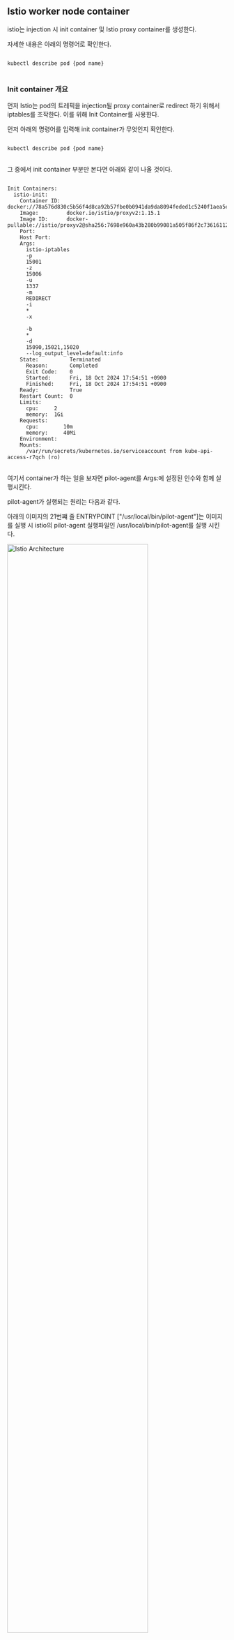 
## Istio worker node container

istio는 injection 시 init container 및 Istio proxy container를 생성한다.

자세한 내용은 아래의 명령어로 확인한다.
<pre>
<code>
kubectl describe pod {pod name}
</code>
</pre>



### Init container 개요

먼저 Istio는 pod의 트레픽을 injection될 proxy container로 redirect 하기 위해서 iptables를 조작한다. 이를 위해 Init Container를 사용한다. 


먼저 아래의 명령어를 입력해 init container가 무엇인지 확인한다.

<pre>
<code>
kubectl describe pod {pod name}
</code>
</pre>

그 중에서 init container 부분만 본다면 아래와 같이 나올 것이다. 
<pre>
<code>
Init Containers:
  istio-init:
    Container ID:  docker://78a576d830c5b56f4d8ca92b57fbe0b0941da9da8094feded1c5240f1aea5ead
    Image:         docker.io/istio/proxyv2:1.15.1
    Image ID:      docker-pullable://istio/proxyv2@sha256:7698e960a43b280b99081a505f86f2c73616112a57f21a8a9b6ab91c5ce3a682
    Port:          <none>
    Host Port:     <none>
    Args:
      istio-iptables
      -p
      15001
      -z
      15006
      -u
      1337
      -m
      REDIRECT
      -i
      *
      -x

      -b
      *
      -d
      15090,15021,15020
      --log_output_level=default:info
    State:          Terminated
      Reason:       Completed
      Exit Code:    0
      Started:      Fri, 18 Oct 2024 17:54:51 +0900
      Finished:     Fri, 18 Oct 2024 17:54:51 +0900
    Ready:          True
    Restart Count:  0
    Limits:
      cpu:     2
      memory:  1Gi
    Requests:
      cpu:        10m
      memory:     40Mi
    Environment:  <none>
    Mounts:
      /var/run/secrets/kubernetes.io/serviceaccount from kube-api-access-r7qch (ro)
</code>
</pre>

여기서 container가 하는 일을 보자면 pilot-agent를 Args:에 설정된 인수와 함께 실행시킨다.

pilot-agent가 실행되는 원리는 다음과 같다.

아래의 이미지의 21번쨰 줄 ENTRYPOINT ["/usr/local/bin/pilot-agent"]는 이미지를 실행 시 istio의 pilot-agent 실행파일인 /usr/local/bin/pilot-agent를 실행 시킨다.

<img src="./image/istioproxyImage.png" alt="Istio Architecture" width="80%"/>



[인수에 대한 설명은 이 링크를 보면 된다.](https://istio.io/latest/docs/reference/commands/pilot-agent/#pilot-agent-istio-iptables)

pilot-agent istio-iptables는 실행이 완료되면 0을 리턴하여 종료하므로 Container도 종료된다.

나머지 내용은 아래를 참조하라

[Envoy Proxy가 Application Pod에 injection 되는 상세 과정 <- Automatic만 다룸](https://github.com/ByeongHunKim/cloudclub-istio-skyline/issues/12)

[Envoy Proxy가 어떻게 트래픽을 가로채는가?](https://github.com/ByeongHunKim/cloudclub-istio-skyline/issues/9)

[Iptables 개요 및 원리](https://github.com/ByeongHunKim/Cloudclub-istio-skyline/tree/main/members/opp-13/week4)

<br /><br />

### proxy container

Istio의 전반적인 구조는 다음과 같다.
<img src="https://istio-insider.mygraphql.com/en/latest/_images/istio-ports-components.drawio.svg" alt="Istio Architecture" width="100%"/>

[출처](https://istio-insider.mygraphql.com/en/latest/ch1-istio-arch/istio-ports-components.html)

#### Istio-proxy Container 안의 APP

위의 그림에서 보았듯이 Istio-proxy Container안에서는 Pilot agent, Envoy 두 개의 process가 실행된다.

Istio Sidecar Container의 ps 명령어 결과

<pre>
<code>
UID          PID    PPID  C STIME TTY          TIME CMD
istio-p+       1       0  0 08:55 ?        00:00:01 /usr/local/bin/pilot-agent proxy sidecar --domain default.svc.cluster.local --proxyLogLevel=warning --proxyComponentLogLevel=misc:error --log_output_level=default:info --concurrency 2
istio-p+      17       1  0 08:55 ?        00:00:09 /usr/local/bin/envoy -c etc/istio/proxy/envoy-rev.json --drain-time-s 45 --drain-strategy immediate --parent-shutdown-time-s 60 --local-address-ip-version v4 --file-flush-interval-msec 1000 --disable-hot-restart --log-format %Y-%m-%dT%T.%fZ.%l.envoy %n.%v -l warning --component-log-level misc:error --concurrency 2
istio-p+      46       0  0 09:27 pts/0    00:00:00 /bin/bash
istio-p+      69      46  0 10:44 pts/0    00:00:00 ps -ef
</code>
</pre>

pilot-agent, envoy APP은 둘 다 /usr/local/bin에 존재한다. 

이때 pilot-agent의 PID가 1인 이유는 이미지의 ENTRYPOINT가 /usr/local/bin/pilot-agent이기 때문이다. (init container, proxy container 둘 다 같은 이미지를 사용한다.)

Envoy는 PID 1 즉 pilot-agent proxy 명령어에 의하여 실행되었다.

[Istio 시스템이 노출하는 포트에 대한 정보](https://www.anyflow.net/sw-engineer/istio-internals-by-port)

[istio agent 인수에 대한 정보](https://istio.io/latest/docs/reference/commands/pilot-agent/#pilot-agent-proxy)

istio-proxy container 참조 (kubectl describe)
<pre>
<code>
Containers:
  webapp:
    Container ID:   docker://073f1b32bd1abba22f2bcfb93cf7d553e8abcc561b53c07cdae359234e665b2f
    Image:          richardchesterwood/istio-fleetman-webapp-angular:6
    Image ID:       docker-pullable://richardchesterwood/istio-fleetman-webapp-angular@sha256:a7dd53983f3e35445c7a6076f33e61be95c5834780349367a3eb0d51990d0ff9
    Port:           <none>
    Host Port:      <none>
    State:          Running
      Started:      Fri, 18 Oct 2024 17:55:27 +0900
    Ready:          True
    Restart Count:  0
    Environment:
      SPRING_PROFILES_ACTIVE:  production-microservice
    Mounts:
      /var/run/secrets/kubernetes.io/serviceaccount from kube-api-access-r7qch (ro)
  istio-proxy:
    Container ID:  docker://6bb00315cb7a812dada401ee194aaecfa6273a4c1353e4f802ccd5e5c3d010e7
    Image:         docker.io/istio/proxyv2:1.15.1
    Image ID:      docker-pullable://istio/proxyv2@sha256:7698e960a43b280b99081a505f86f2c73616112a57f21a8a9b6ab91c5ce3a682
    Port:          15090/TCP
    Host Port:     0/TCP
    Args:
      proxy
      sidecar
      --domain
      $(POD_NAMESPACE).svc.cluster.local
      --proxyLogLevel=warning
      --proxyComponentLogLevel=misc:error
      --log_output_level=default:info
      --concurrency
      2
    State:          Running
      Started:      Fri, 18 Oct 2024 20:55:20 +0900
    Last State:     Terminated
      Reason:       Completed
      Exit Code:    0
      Started:      Fri, 18 Oct 2024 17:55:27 +0900
      Finished:     Fri, 18 Oct 2024 20:55:19 +0900
    Ready:          True
    Restart Count:  1
    Limits:
      cpu:     2
      memory:  1Gi
    Requests:
      cpu:      10m
      memory:   40Mi
    Readiness:  http-get http://:15021/healthz/ready delay=1s timeout=3s period=2s #success=1 #failure=30
    Environment:
      JWT_POLICY:                    third-party-jwt
      PILOT_CERT_PROVIDER:           istiod
      CA_ADDR:                       istiod.istio-system.svc:15012
      POD_NAME:                      webapp-5cf64d595f-cdqsc (v1:metadata.name)
      POD_NAMESPACE:                 default (v1:metadata.namespace)
      INSTANCE_IP:                    (v1:status.podIP)
      SERVICE_ACCOUNT:                (v1:spec.serviceAccountName)
      HOST_IP:                        (v1:status.hostIP)
      PROXY_CONFIG:                  {}

      ISTIO_META_POD_PORTS:          [
                                     ]
      ISTIO_META_APP_CONTAINERS:     webapp
      ISTIO_META_CLUSTER_ID:         Kubernetes
      ISTIO_META_INTERCEPTION_MODE:  REDIRECT
      ISTIO_META_WORKLOAD_NAME:      webapp
      ISTIO_META_OWNER:              kubernetes://apis/apps/v1/namespaces/default/deployments/webapp
      ISTIO_META_MESH_ID:            cluster.local
      TRUST_DOMAIN:                  cluster.local
    Mounts:
      /etc/istio/pod from istio-podinfo (rw)
      /etc/istio/proxy from istio-envoy (rw)
      /var/lib/istio/data from istio-data (rw)
      /var/run/secrets/credential-uds from credential-socket (rw)
      /var/run/secrets/istio from istiod-ca-cert (rw)
      /var/run/secrets/kubernetes.io/serviceaccount from kube-api-access-r7qch (ro)
      /var/run/secrets/tokens from istio-token (rw)
      /var/run/secrets/workload-spiffe-credentials from workload-certs (rw)
      /var/run/secrets/workload-spiffe-uds from workload-socket (rw)
</code>
</pre>

추가로 etc/istio/proxy에 XDS라는 socket 파일이 있다.
'## srw-rw-rw-인데 리눅스 특성상 socket() 시스템 콜에 의해 생성되었다.

이건 아마 endpoints?
https://my.f5.com/manage/s/article/K000132520



ss -a 시 
Peer Address:Port로 10.97.55.160:15012가 있고 

kubectl exec -it istio-ingressgateway-694859cc5c-qh9r8 -n istio-system -c istio-proxy -- /bin/bash

watch -n 0.1 "ss -a | grep -E 'etc/istio/proxy/XDS|10.97.55.160:15012'"

하면 

tcp   ESTAB     0      0                                        10.244.0.8:59470           10.97.55.160:15012
여기가 39정도 받는다.

https://istio.io/latest/docs/ops/deployment/application-requirements/
이 문서의 istiod의 포트 15012	GRPC로 설정 되있고 istiod의 로컬 ip는 10.97.55.160이므로 맞다.

ip route 시 
istio-proxy@istio-ingressgateway-694859cc5c-qh9r8:/$ ip route
default via 10.244.0.1 dev eth0
10.244.0.0/16 dev eth0 proto kernel scope link src 10.244.0.8
10.244.0.8는 자기 자신의 ip임 다만 다른 경로의 ip를(10.244.0.0/16는 포드 ip 범위) 포워드 시키지 않고 그냥 자기 로컬 ip로 가져온다.


k logs -f webapp-5cf64d595f-cdqsc -c istio-proxy

로 확인한 Envoy 설정


<pre>
<code>
2024-10-18T11:55:20.445512Z     info    Envoy command: [-c etc/istio/proxy/envoy-rev.json --drain-time-s 45 --drain-strategy immediate --parent-shutdown-time-s 60 --local-address-ip-version v4 --file-flush-interval-msec 1000 --disable-hot-restart --log-format %Y-%m-%dT%T.%fZ     %l      envoy %n        %v -l warning --component-log-level misc:error --concurrency 2]
</code>
</pre>

초기 Envoy 구성은 etc/istio/proxy/envoy-rev.json에서 가져옴

이건 자체적으로 있는 파일이 아니라 어디서 가져온 것

docker run --entrypoint="/bin/bash" -it istio/proxyv2:1.15.1

[참조](https://www.envoyproxy.io/docs/envoy/latest/operations/cli)


## Envoy Code 고찰

다음의 글을 기반으로 작성했다.
https://istio-insider.mygraphql.com/en/latest/index.html


Envoy는 Callback design pattern을 사용하는데 이는 일종의 [observer pattern](https://ko.wikipedia.org/wiki/%EC%98%B5%EC%84%9C%EB%B2%84_%ED%8C%A8%ED%84%B4)이다.

Envoy는 서로 다른 compile time을 가지고 있는 어러 Subsystems를 가지고 있다. 주요 모듈은 다음과 같다.

- Buffer - the buffer block
- Api - operating system calls
- Config - Configurations such as XDS.
- Event - Event-driven
- Http - HTTP related
- Http::ConnectionPool - HTTP connection pooling related
- Http1 - HTTP/1.1 related
- Http2 - HTTP/2 related
- Network - IP/TCP/DNS/Socket layer, i.e. OSI L3/L4 related. Includes Envoy Network Filter, Listener, Network::Address and Listener.
- Network::Address - IP address related
- Server - Envoy’s implementation of the Daemon lifecycle as a service.
- Stats - monitoring metrics
- Tcp - TCP and connection pooling related
- Upstream - Upstream related load balancing, health checks, etc.


## Envoy 동작 원리

Envoy는 C언어 라이브러리인 libevent를 사용하여 Linux Kernel의 epoll 이벤트를 감시한다. 

### 여기서 epoll이란?

다중 입출력을 위한 함수로써 여러 fd 를 동시에 차단하면서 fd 중 하나가 차단 없이 읽고 쓸 준비가 될 때 알려준다. select와 poll과는 다르게 실행 할 때 모든 fd들 검사하지 않기 떄문에 병목이 회피된다. 

<pre>
<code>
#inlcude <sys/epoll.h>

Epoll instance 생성 후 fd 반환, 반드시 실행 종료 후 close() 시스템 콜로 닫을 것!
int epoll_create1 (int flags);

//decrecated
int epoll_create (int size);

위에서 생성한 Epoll instance에 fd에 대한 이벤트를 감시하거나 삭제 
int epoll_ctl (int epfd, int op, int fd, struct epoll_event *event);

timeout ms만큼 Epoll instance인 epfd와 연관된 파일의 이벤트를 대기
int epoll_wait (int epfd, struct epoll_event *events, int maxevents, int timeout);
</code>
</pre>

관련해서 O'reilly의 Linux System Programming을 추천한다.

### 아래의 순서와 같이 진행된다. 
<img src="https://istio-insider.mygraphql.com/en/latest/_images/envoy-event-model-loop.drawio.svg" alt="Envoy" width="80%"/>

<br /><br />

Envoy는 epoll을 사용하는 libevent를 사용한다.

1. Envoy worker thread는 epoll_wait를 사용하여 관심있는 소켓에 이벤트가 있을 때까지 기다린다. 이때 worker thread는 커널의 Runnable Queue에서 제외되고 worker thread는 잠든다.
2. 만약 커널이 TCP 네트워크 패킷을 받을 시 Event를 트리거 한다. (epoll_wait 참조)
3. 운영체제는 Envoy worker thread를 커널의 Runnable Queue에 올리고 worker thread는 일어나 실행 가능하게 된다. 그러면 운영체제는 worker thread에 CPU 자원을 할당한다.
4. Envoy는 Event List를 분석 후 알맞은 class의 함수를 callback 한다. FileEventImpl::assignEvents 함수
5. Class의 callback 함수는 callback 함수의(FileEventImpl) upperlayer에 있는 함수를 호출한다.
6. Envoy의 실제 Proxy 동작을 실행한다.
7. Callback이 완료 시 1로 돌아간다.

<br /><br />

<img src="./image/abstract-event-model2.drawio.png" alt="Envoy" width="100%"/>

만약 libevent 개념을 모르겠다면 아래의 링크를 참조할 것

[현재 참조하고 있는 문서가 제공한 libevent 정보](https://istio-insider.mygraphql.com/en/latest/ch2-envoy/arch/event-driven/libevent.html)

[libevent 공식문서](https://libevent.org/doc/event_8h.html)

[한글 번역본](http://wiki.pchero21.com/index.php/Libevent_R4:_Working_with_events)

<br /><br />

## Envoy의 Thread 구조

아래의 글을 기반으로 작성하였다.
https://blog.envoyproxy.io/envoy-threading-model-a8d44b922310

<img src="https://miro.medium.com/v2/resize:fit:720/format:webp/1*mNPG4j0QsUk_4J5milHAKQ.png" alt="Envoy Thread" width="80%"/>

Envoy는 크게 3종류의 THread를 사용한다.

- Main: Server의 시작 및 종료, xDS API 제어(DNS, Health check 포함), 일반적인 Cluster 관리, [runtime](https://www.envoyproxy.io/docs/envoy/v1.32.0/configuration/operations/runtime#config-runtime)(Envoy를 재시작 하지 않고 설정을 바꿀 수 있다.), 
  stat flushing, admin, and general process management (signals, hot restart, etc.)의 기능이 있다. 이때 비동기, non-blocking으로 실행된다.
- Worker: Envoy는 모든 Hardware Thread(물리적인 CPU Thread)를 위해 Woker Thread를 생성한다. (--concurrency로 조정 가능) 각각의 Woker THread는 
  non-blocking으로 실행되며 listener에서 감시 및 새 연결 허가, 연결을 위한 filter stack의 instance화 및 연결의 IO lifetime 조정을 한다.
- File flusher: Envoy가 write하는 모든 파일은 독립적인 blocking flush thread가 있다. Worker Thread는 “non-blocking” event loop로 실행되기 때문에 FileSystem Cached files에 작성할 경우 가끔씩 block될 수 있기 때문이다. 
  따라서 worker thread가 file에 작성할 필요가 있을 때 데이터는 in-memory buffer로 이동하고 최종적으로 file flush thread로 온다. 
  
  참조: (O_NONBLOCK은 open() system call의 Flag로서 가능한 경우 파일을 non-block로 연다. 이때 반환받은 fd를 write() system call하면 non-block모드로 쓰기작업을 하는데 블록될 경우 -1을 반환하면서 errno를 EAGAIN으로 설정한다.) 

[스레드 개념](https://velog.io/@hth3396/%ED%95%98%EB%93%9C%EC%9B%A8%EC%96%B4-%EC%8A%A4%EB%A0%88%EB%93%9C%EC%99%80-%EC%86%8C%ED%94%84%ED%8A%B8%EC%9B%A8%EC%96%B4-%EC%8A%A4%EB%A0%88%EB%93%9C)

[여러 스레드 레벨](https://jbluke.tistory.com/106)

[Envoy Thread 관련 글](https://cla9.tistory.com/212)

<br /><br />

